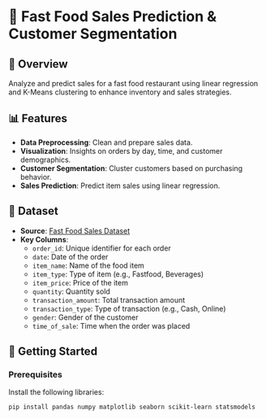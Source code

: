 # 🍔 Fast Food Sales Prediction & Customer Segmentation

## 📖 Overview
Analyze and predict sales for a fast food restaurant using linear regression and K-Means clustering to enhance inventory and sales strategies.

## 📊 Features
- **Data Preprocessing**: Clean and prepare sales data.
- **Visualization**: Insights on orders by day, time, and customer demographics.
- **Customer Segmentation**: Cluster customers based on purchasing behavior.
- **Sales Prediction**: Predict item sales using linear regression.

## 📅 Dataset
- **Source**: [Fast Food Sales Dataset](https://drive.google.com/file/d/1Qxw5Ak84PGE416Uyai6ivSxkq9BiiFTa/view?usp=sharing)
- **Key Columns**: 
  - `order_id`: Unique identifier for each order
  - `date`: Date of the order
  - `item_name`: Name of the food item
  - `item_type`: Type of item (e.g., Fastfood, Beverages)
  - `item_price`: Price of the item
  - `quantity`: Quantity sold
  - `transaction_amount`: Total transaction amount
  - `transaction_type`: Type of transaction (e.g., Cash, Online)
  - `gender`: Gender of the customer
  - `time_of_sale`: Time when the order was placed

## 🚀 Getting Started
### Prerequisites
Install the following libraries:
```bash
pip install pandas numpy matplotlib seaborn scikit-learn statsmodels
